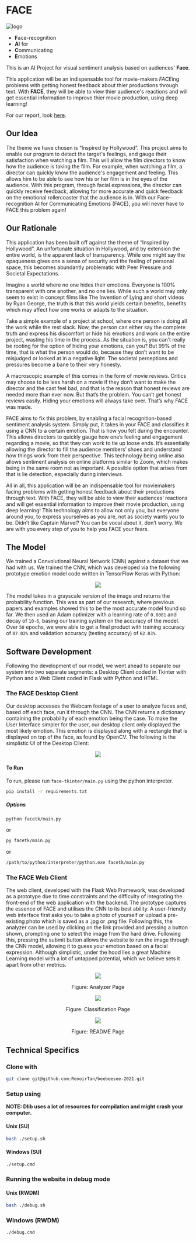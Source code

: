 # FACE

![logo](assets/logo.png?raw=true)

- **F**ace-recognition
- **A**I for
- **C**ommunicating
- **E**motions

This is an AI Project for visual sentiment analysis based on audiences' **Face**.

This application will be an indispensable tool for movie-makers *FACE*ing problems with getting honest feedback about thier productions through text.
With **FACE**, they will be able to view thier audience's reactions and will get essential information to improve thier movie production, using deep learning!

For our report, look [here](https://github.com/ThePyProgrammer/AIWinpetition3_7_FACE/blob/main/FACE%20-%20Report%20for%20BuildingBloCS%202021.pdf).

## Our Idea
The theme we have chosen is “Inspired by Hollywood”. This project aims to enable our program to detect the target's feelings, and gauge their satisfaction when watching a film. This will allow the film directors to know how the audience is taking the film. For example, when watching a film, a director can quickly know the audience's engagement and feeling. This allows him to be able to see how his or her film is in the eyes of the audience. With this program, through facial expressions, the director can quickly receive feedback, allowing for more accurate and quick feedback on the emotional rollercoaster that the audience is in. With our Face-recognition AI for Communicating Emotions (FACE), you will never have to FACE this problem again!


## Our Rationale

This application has been built off against the theme of “Inspired by Hollywood”. An unfortunate situation in Hollywood, and by extension the entire world, is the apparent lack of transparency. While one might say the opaqueness gives one a sense of security and the feeling of personal space, this becomes abundantly problematic with Peer Pressure and Societal Expectations.

Imagine a world where no one hides their emotions. Everyone is 100% transparent with one another, and no one lies. While such a world may only seem to exist in concept films like The Invention of Lying and short videos by Ryan George, the truth is that this world yields certain benefits, benefits which may affect how one works or adapts to the situation. 

Take a simple example of a project at school, where one person is doing all the work while the rest slack. Now, the person can either say the complete truth and express his discomfort or hide his emotions and work on the entire project, wasting his time in the process. As the situation is, you can’t really be rooting for the option of hiding your emotions, can you? But 99% of the time, that is what the person would do, because they don’t want to be misjudged or looked at in a negative light. The societal perceptions and pressures become a bane to their very honesty.

A macroscopic example of this comes in the form of movie reviews. Critics may choose to be less harsh on a movie if they don’t want to make the director and the cast feel bad, and that is the reason that honest reviews are needed more than ever now. But that’s the problem. You can’t get honest reviews easily. Hiding your emotions will always take over. That’s why FACE was made.

FACE aims to fix this problem, by enabling a facial recognition-based sentiment analysis system. Simply put, it takes in your FACE and classifies it using a CNN to a certain emotion. That is how you felt during the encounter. This allows directors to quickly gauge how one’s feeling and engagement regarding a movie, so that they can work to tie up loose ends. It’s essentially allowing the director to fill the audience members’ shoes and understand how things work from their perspective. This technology being online also allows sentiment analysis on online platforms similar to Zoom, which makes being in the same room not as important. A possible option that arises from that is lie detection, especially during interviews.

All in all, this application will be an indispensable tool for moviemakers facing problems with getting honest feedback about their productions through text. With FACE, they will be able to view their audiences’ reactions and will get essential information to improve their movie production, using deep learning! This technology aims to allow not only you, but everyone around you, to express yourselves as you are, not as society wants you to be. Didn’t like Captain Marvel? You can be vocal about it, don’t worry. We are with you every step of you to help you FACE your fears.

## The Model
We trained a Convolutional Neural Network (CNN) against a dataset that we had with us. We trained the CNN, which was developed via the following prototype emotion model code written in TensorFlow Keras with Python:

<p align="center">
 <img src="assets/model-prototype.png" />
</p>

The model takes in a grayscale version of the image and returns the probability function. This was as part of our research, where previous papers and examples showed this to be the most accurate model found so far. We then used an Adam optimizer with a learning rate of `0.0001` and decay of `10-6`, basing our training system on the accuracy of the model. Over `50` epochs, we were able to get a final product with training accuracy of `87.02%` and validation accuracy (testing accuracy) of `62.83%`.


## Software Development

Following the development of our model, we went ahead to separate our system into two separate segments: a Desktop Client coded in Tkinter with Python and a Web Client coded in Flask with Python and HTML.


### The FACE Desktop Client
Our desktop accesses the Webcam footage of a user to analyze faces and, based off each face, run it through the CNN. The CNN returns a dictionary containing the probability of each emotion being the case. To make the User Interface simpler for the user, our desktop client only displayed the most likely emotion. This emotion is displayed along with a rectangle that is displayed on top of the face, as found by OpenCV. The following is the simplistic UI of the Desktop Client:

<p align="center">
 <img src="assets/facetk.png" />
</p>

#### To Run
To run, please run `face-tkinter/main.py` using the python interpreter.

```sh
pip install -r requirements.txt
```

##### Options

```sh
python facetk/main.py
```

or

```sh
py facetk/main.py
```

or

```sh
/path/to/python/interpreter/python.exe facetk/main.py
```

### The FACE Web Client
The web client, developed with the Flask Web Framework, was developed as a prototype due to time constraints and the difficulty of integrating the front-end of the web application with the backend. The prototype captures the essence of FACE and utilises the CNN to its best ability. A user-friendly web interface first asks you to take a photo of yourself or upload a pre-existing photo which is saved as a .jpg or .png file. Following this, the analyzer can be used by clicking on the link provided and pressing a button shown, prompting one to select the image from the hard drive. Following this, pressing the submit button allows the website to run the image through the CNN model, allowing it to guess your emotion based on a facial expression. Although simplistic, under the hood lies a great Machine Learning model with a lot of untapped potential, which we believe sets it apart from other metrics.

<p align="center">
 <img src="assets/analyzer.png" />
</p>
<p align="center">
 Figure: Analyzer Page
</p>



<p align="center">
 <img src="assets/classification.png" />
</p>
<p align="center">
 Figure: Classification Page
</p>



<p align="center">
 <img src="assets/readme.png" />
</p>
<p align="center">
 Figure: README Page
</p>



## Technical Specifics
### Clone with

```bash
git clone git@github.com:RenoirTan/beebeesee-2021.git
```

### Setup using

**NOTE: Dlib uses a lot of resources for compilation and might crash your computer.**

#### Unix (SU)

```bash
bash ./setup.sh
```

#### Windows (SU)

```shell
./setup.cmd
```

### Running the website in debug mode

#### Unix (RWDM)

```bash
bash ./debug.sh
```

### Windows (RWDM)

```shell
./debug.cmd
```

